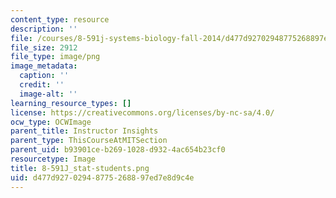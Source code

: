 ```yaml
---
content_type: resource
description: ''
file: /courses/8-591j-systems-biology-fall-2014/d477d92702948775268897ed7e8d9c4e_8-591J_stat-students.png
file_size: 2912
file_type: image/png
image_metadata:
  caption: ''
  credit: ''
  image-alt: ''
learning_resource_types: []
license: https://creativecommons.org/licenses/by-nc-sa/4.0/
ocw_type: OCWImage
parent_title: Instructor Insights
parent_type: ThisCourseAtMITSection
parent_uid: b93901ce-b269-1028-d932-4ac654b23cf0
resourcetype: Image
title: 8-591J_stat-students.png
uid: d477d927-0294-8775-2688-97ed7e8d9c4e
---
```

